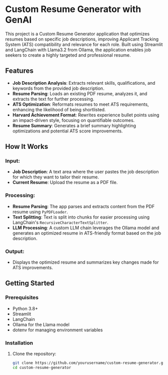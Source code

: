 # Custom Resume Generator with GenAI

This project is a Custom Resume Generator application that optimizes resumes based on specific job descriptions, improving Applicant Tracking System (ATS) compatibility and relevance for each role. Built using Streamlit and LangChain with Llama3.2 from Ollama, the application enables job seekers to create a highly targeted and professional resume.

## Features

- **Job Description Analysis**: Extracts relevant skills, qualifications, and keywords from the provided job description.
- **Resume Parsing**: Loads an existing PDF resume, analyzes it, and extracts the text for further processing.
- **ATS Optimization**: Reformats resumes to meet ATS requirements, enhancing the likelihood of being shortlisted.
- **Harvard Achievement Format**: Rewrites experience bullet points using an impact-driven style, focusing on quantifiable outcomes.
- **Resume Summary**: Generates a brief summary highlighting optimizations and potential ATS score improvements.

## How It Works

### Input:
- **Job Description**: A text area where the user pastes the job description for which they want to tailor their resume.
- **Current Resume**: Upload the resume as a PDF file.

### Processing:
- **Resume Parsing**: The app parses and extracts content from the PDF resume using `PyPDFLoader`.
- **Text Splitting**: Text is split into chunks for easier processing using LangChain's `RecursiveCharacterTextSplitter`.
- **LLM Processing**: A custom LLM chain leverages the Ollama model and generates an optimized resume in ATS-friendly format based on the job description.

### Output:
- Displays the optimized resume and summarizes key changes made for ATS improvements.

## Getting Started

### Prerequisites

- Python 3.8+
- Streamlit
- LangChain
- Ollama for the Llama model
- dotenv for managing environment variables

### Installation

1. Clone the repository:
   ```bash
   git clone https://github.com/yourusername/custom-resume-generator.git
   cd custom-resume-generator

